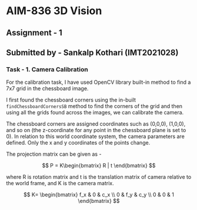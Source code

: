 # AIM-836 3D Vision
## Assignment - 1
## Submitted by - Sankalp Kothari (IMT2021028)

### Task - 1. Camera Calibration
For the calibration task, I have used OpenCV library built-in method to find a 7x7 grid in the chessboard image.

I first found the chessboard corners using the in-built `findChessboardCornersSB` method to find the corners of the grid and then using all the grids found across the images, we can calibrate the camera.

The chessboard corners are assigned coordinates such as (0,0,0), (1,0,0), and so on (the z-coordinate for any point in the chessboard plane is set to 0). In relation to this world coordinate system, the camera parameters are defined. Only the x and y coordinates of the points change.

The projection matrix can be given as -

$$ P = K\begin{bmatrix} R | t \end{bmatrix} $$

where R is rotation matrix and t is the translation matrix of camera relative to the world frame, and K is the camera matrix.

$$
K=
\begin{bmatrix}
f_x & 0 & c_x \\
0 & f_y & c_y \\
0 & 0 & 1
\end{bmatrix}
$$
